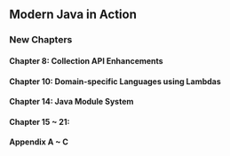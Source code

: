 ## Modern Java in Action

### New Chapters


#### Chapter 8: Collection API Enhancements


#### Chapter 10: Domain-specific Languages using Lambdas


#### Chapter 14: Java Module System


#### Chapter 15 ~ 21: 


#### Appendix A ~ C